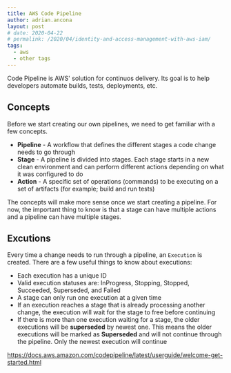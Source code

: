 ```yaml
---
title: AWS Code Pipeline
author: adrian.ancona
layout: post
# date: 2020-04-22
# permalink: /2020/04/identity-and-access-management-with-aws-iam/
tags:
  - aws
  - other tags
---
```


Code Pipeline is AWS' solution for continuos delivery. Its goal is to help developers automate builds, tests, deployments, etc.

## Concepts

Before we start creating our own pipelines, we need to get familiar with a few concepts.

- **Pipeline** - A workflow that defines the different stages a code change needs to go through
- **Stage** - A pipeline is divided into stages. Each stage starts in a new clean environment and can perform different actions depending on what it was configured to do
- **Action** - A specific set of operations (commands) to be executing on a set of artifacts (for example; build and run tests)

The concepts will make more sense once we start creating a pipeline. For now, the important thing to know is that a stage can have multiple actions and a pipeline can have multiple stages.

## Excutions

Every time a change needs to run through a pipeline, an `Execution` is created. There are a few useful things to know about executions:

- Each execution has a unique ID
- Valid execution statuses are: InProgress, Stopping, Stopped, Succeeded, Superseded, and Failed
- A stage can only run one execution at a given time
- If an execution reaches a stage that is already processing another change, the execution will wait for the stage to free before continuing
- If there is more than one execution waiting for a stage, the older executions will be **superseded** by newest one. This means the older executions will be marked as **Superseded** and will not continue through the pipeline. Only the newest execution will continue





https://docs.aws.amazon.com/codepipeline/latest/userguide/welcome-get-started.html
